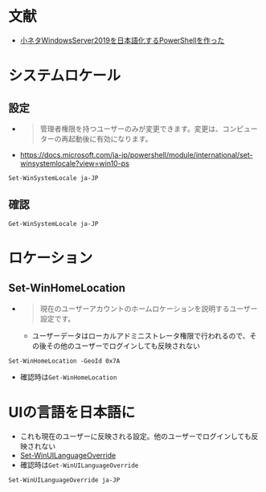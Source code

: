 # 文献
- [小ネタWindowsServer2019を日本語化するPowerShellを作った](https://dev.classmethod.jp/articles/windowsserver2019_to_japanese/)


# システムロケール
## 設定
- >管理者権限を持つユーザーのみが変更できます。変更は、コンピューターの再起動後に有効になります。
- https://docs.microsoft.com/ja-jp/powershell/module/international/set-winsystemlocale?view=win10-ps
```
Set-WinSystemLocale ja-JP
```

## 確認
```
Get-WinSystemLocale ja-JP
```

# ロケーション
## Set-WinHomeLocation
- >現在のユーザーアカウントのホームロケーションを説明するユーザー設定です。
  - ユーザーデータはローカルアドミニストレータ権限で行われるので、その後その他のユーザーでログインしても反映されない
```
Set-WinHomeLocation -GeoId 0x7A
```
- 確認時は`Get-WinHomeLocation`

# UIの言語を日本語に
- これも現在のユーザーに反映される設定。他のユーザーでログインしても反映されない
- [Set-WinUILanguageOverride](https://docs.microsoft.com/ja-jp/powershell/module/international/set-winuilanguageoverride?view=win10-ps)
- 確認時は`Get-WinUILanguageOverride`
```
Set-WinUILanguageOverride ja-JP
```
